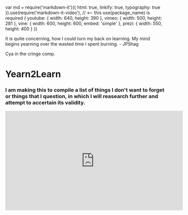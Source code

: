   var md = require('markdown-it')({
    html: true,
    linkify: true,
    typography: true
  }).use(require('markdown-it-video'), // <-- this use(package_name) is required 
  {
    youtube: { width: 640, height: 390 },
    vimeo: { width: 500, height: 281 },
    vine: { width: 600, height: 600, embed: 'simple' },
    prezi: { width: 550, height: 400 }
  })
  
It is quite concerning, how I could turn my back on learning. My mind begins yearning over the wasted time I spent burning. - JPShag

Cya in the cringe comp. 

# Yearn2Learn

### I am making this to compile a list of things I don't want to forget or things that I question, in which I will reasearch further and attempt to accertain its validity.


<iframe width="560" height="315" src="https://www.youtube.com/embed/yVyfRVq_SC0" title="YouTube video player" frameborder="0" allow="accelerometer; autoplay; clipboard-write; encrypted-media; gyroscope; picture-in-picture" allowfullscreen></iframe>
